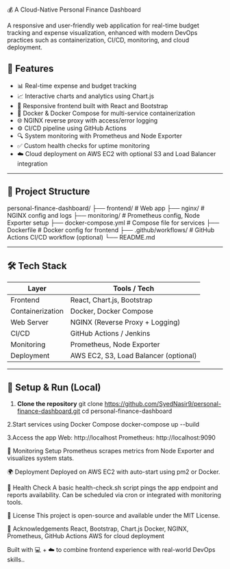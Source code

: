 💰  A Cloud-Native Personal Finance Dashboard

A responsive and user-friendly web application for real-time budget tracking and expense visualization, enhanced with modern DevOps practices such as containerization, CI/CD, monitoring, and cloud deployment.

## 🚀 Features

- 📊 Real-time expense and budget tracking
- 📈 Interactive charts and analytics using Chart.js
- 🎨 Responsive frontend built with React and Bootstrap
- 🐳 Docker & Docker Compose for multi-service containerization
- 🌐 NGINX reverse proxy with access/error logging
- ⚙️ CI/CD pipeline using GitHub Actions 
- 🔍 System monitoring with Prometheus and Node Exporter
- ✅ Custom health checks for uptime monitoring
- ☁️ Cloud deployment on AWS EC2 with optional S3 and Load Balancer integration

---

## 📂 Project Structure

personal-finance-dashboard/
├── frontend/ # Web app
├── nginx/ # NGINX config and logs
├── monitoring/ # Prometheus config, Node Exporter setup
├── docker-compose.yml # Compose file for services
├── Dockerfile # Docker config for frontend
├── .github/workflows/ # GitHub Actions CI/CD workflow (optional)
└── README.md

---

## 🛠️ Tech Stack

| Layer             | Tools / Tech                          |
|------------------|----------------------------------------|
| Frontend         | React, Chart.js, Bootstrap             |
| Containerization | Docker, Docker Compose                 |
| Web Server       | NGINX (Reverse Proxy + Logging)        |
| CI/CD            | GitHub Actions / Jenkins               |
| Monitoring       | Prometheus, Node Exporter              |
| Deployment       | AWS EC2, S3, Load Balancer (optional)  |

---

## 🧪 Setup & Run (Local)

1. **Clone the repository**
   git clone https://github.com/SyedNasir9/personal-finance-dashboard.git
   cd personal-finance-dashboard

   
2.Start services using Docker Compose
docker-compose up --build

3.Access the app
Web: http://localhost
Prometheus: http://localhost:9090

🧩 Monitoring Setup
Prometheus scrapes metrics from Node Exporter and visualizes system stats.

🌍 Deployment
Deployed on AWS EC2 with auto-start using pm2 or Docker.

🚦 Health Check
A basic health-check.sh script pings the app endpoint and reports availability. Can be scheduled via cron or integrated with monitoring tools.

📄 License
This project is open-source and available under the MIT License.

🙌 Acknowledgements
React, Bootstrap, Chart.js
Docker, NGINX, Prometheus, GitHub Actions
AWS for cloud deployment

Built with 💻 + ☁️ to combine frontend experience with real-world DevOps skills..
